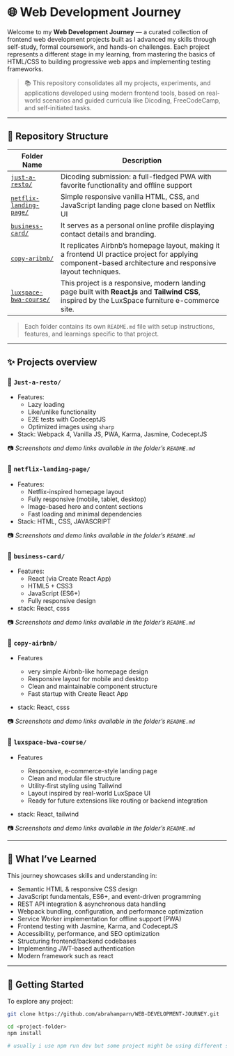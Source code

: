# 🌐 Web Development Journey

Welcome to my **Web Development Journey** — a curated collection of frontend web development projects built as I advanced my skills through self-study, formal coursework, and hands-on challenges. Each project represents a different stage in my learning, from mastering the basics of HTML/CSS to building progressive web apps and implementing testing frameworks.

> 📚 This repository consolidates all my projects, experiments, and applications developed using modern frontend tools, based on real-world scenarios and guided curricula like Dicoding, FreeCodeCamp, and self-initiated tasks.

---

## 📁 Repository Structure

| Folder Name                                       | Description                                                                                                                                                  |
| ------------------------------------------------- | ------------------------------------------------------------------------------------------------------------------------------------------------------------ |
| [`just-a-resto/`](./Just-a-resto-main)            | Dicoding submission: a full-fledged PWA with favorite functionality and offline support                                                                      |
| [`netflix-landing-page/`](./netflix-landing-page) | Simple responsive vanilla HTML, CSS, and JavaScript landing page clone based on Netflix UI                                                                   |
| [`business-card/`](./business-card/)              | It serves as a personal online profile displaying contact details and branding.                                                                              |
| [`copy-aribnb/`](./copy-aribnb)                   | It replicates Airbnb’s homepage layout, making it a frontend UI practice project for applying component-based architecture and responsive layout techniques. |
| [`luxspace-bwa-course/`](./luxspace-bwa-course)   | This project is a responsive, modern landing page built with **React.js** and **Tailwind CSS**, inspired by the LuxSpace furniture e-commerce site.          |

> Each folder contains its own `README.md` file with setup instructions, features, and learnings specific to that project.

---

## ✨ Projects overview

### 📁 `Just-a-resto/`

- Features:
  - Lazy loading
  - Like/unlike functionality
  - E2E tests with CodeceptJS
  - Optimized images using `sharp`
- Stack: Webpack 4, Vanilla JS, PWA, Karma, Jasmine, CodeceptJS

📷 _Screenshots and demo links available in the folder’s `README.md`_

### 📁 `netflix-landing-page/`

- Features:
  - Netflix-inspired homepage layout
  - Fully responsive (mobile, tablet, desktop)
  - Image-based hero and content sections
  - Fast loading and minimal dependencies
- Stack: HTML, CSS, JAVASCRIPT

📷 _Screenshots and demo links available in the folder’s `README.md`_

### 📁 `business-card/`

- Features:
  - React (via Create React App)
  - HTML5 + CSS3
  - JavaScript (ES6+)
  - Fully responsive design
- stack: React, csss

📷 _Screenshots and demo links available in the folder’s `README.md`_

### 📁 `copy-airbnb/`

- Features

  - very simple Airbnb-like homepage design
  - Responsive layout for mobile and desktop
  - Clean and maintainable component structure
  - Fast startup with Create React App

- stack: React, csss

📷 _Screenshots and demo links available in the folder’s `README.md`_

### 📁 `luxspace-bwa-course/`

- Features

  - Responsive, e-commerce-style landing page
  - Clean and modular file structure
  - Utility-first styling using Tailwind
  - Layout inspired by real-world LuxSpace UI
  - Ready for future extensions like routing or backend integration

- stack: React, tailwind

📷 _Screenshots and demo links available in the folder’s `README.md`_

---

## 🧠 What I’ve Learned

This journey showcases skills and understanding in:

- Semantic HTML & responsive CSS design
- JavaScript fundamentals, ES6+, and event-driven programming
- REST API integration & asynchronous data handling
- Webpack bundling, configuration, and performance optimization
- Service Worker implementation for offline support (PWA)
- Frontend testing with Jasmine, Karma, and CodeceptJS
- Accessibility, performance, and SEO optimization
- Structuring frontend/backend codebases
- Implementing JWT-based authentication
- Modern framework such as react

---

## 🚀 Getting Started

To explore any project:

```bash
git clone https://github.com/abrahamparn/WEB-DEVELOPMENT-JOURNEY.git

cd <project-folder>
npm install

# usually i use npm run dev but some project might be using different script so please got to the project folder
```
